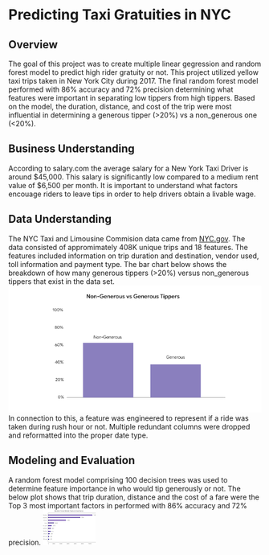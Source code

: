 # Predicting Taxi Gratuities in NYC
<section> <h2>Overview</h2>
The goal of this project was to create multiple linear gegression and random forest model to predict high rider gratuity or not. This project utilized yellow taxi trips taken in New York City during 2017. The final random forest model performed with 86% accuracy and 72% precision determining what features were important in separating low tippers from high tippers. Based on the model, the duration, distance, and cost of the trip were most influential in determining a generous tipper (>20%) vs a non_generous one (<20%).
</section>
  
<section>
  <h2>Business Understanding</h2>
  According to salary.com the average salary for a New York Taxi Driver is around $45,000. This salary is significantly low compared to a medium rent value of $6,500 per month. It is important to understand what factors encouage riders to leave tips in order to help drivers obtain a livable wage.
</section>

<section>
  <h2> Data Understanding</h2>
  The NYC Taxi and Limousine Commision data came from <a href="https://www.nyc.gov/site/tlc/about/tlc-trip-record-data.page">NYC.gov</a>. The data consisted of appromimately 408K unique trips and 18 features. The features included information on trip duration and destination, vendor used, toll information and payment type. The bar chart below shows the breakdown of how many generous tippers (>20%) versus non_generous tippers that exist in the data set. 
  <img src="https://github.com/bedraj123/Predicting_Taxi_Gratuities_NYC/blob/main/images/Non_Generous%20vs%20Generous.png" />
In connection to this, a feature was engineered to represent if a ride was taken during rush hour or not. Multiple redundant columns were dropped and reformatted into the proper date type.
</section>

<section>
  <h2>Modeling and Evaluation</h2>
A random forest model comprising 100 decision trees was used to determine feature importance in who would tip generously or not. The below plot shows that trip duration, distance and the cost of a fare were the Top 3 most important factors in performed with 86% accuracy and 72% precision.
  <img src="https://github.com/bedraj123/Predicting_Taxi_Gratuities_NYC/blob/main/images/Fig2.png"
</section>
